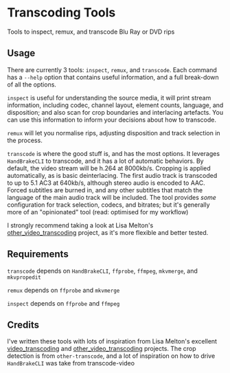 # Transcoding Tools

Tools to inspect, remux, and transcode Blu Ray or DVD rips

## Usage

There are currently 3 tools: `inspect`, `remux`, and `transcode`. Each command has a `--help` option that contains useful information, and a full break-down of all the options.

`inspect` is useful for understanding the source media, it will print stream information, including codec, channel layout, element counts, language, and disposition; and also scan for crop boundaries and interlacing artefacts. You can use this information to inform your decisions about how to transcode.

`remux` will let you normalise rips, adjusting disposition and track selection in the process.

`transcode` is where the good stuff is, and has the most options. It leverages `HandBrakeCLI` to transcode, and it has a lot of automatic behaviors. By default, the video stream will be h.264 at 8000kb/s. Cropping is applied automatically, as is basic deinterlacing. The first audio track is transcoded to up to 5.1 AC3 at 640kb/s, although stereo audio is encoded to AAC. Forced subtitles are burned in, and any other subtitles that match the language of the main audio track will be included. The tool provides _some_ configuration for track selection, codecs, and bitrates; but it's generally more of an "opinionated" tool (read: optimised for my workflow)

I strongly recommend taking a look at Lisa Melton's [other_video_transcoding](https://github.com/lisamelton/other_video_transcoding) project, as it's more flexible and better tested.

## Requirements

`transcode` depends on `HandBrakeCLI`, `ffprobe`, `ffmpeg`, `mkvmerge`, and `mkvpropedit`

`remux` depends on `ffprobe` and `mkvmerge`

`inspect` depends on `ffprobe` and `ffmpeg`


## Credits

I've written these tools with lots of inspiration from Lisa Melton's excellent [video_transcoding](https://github.com/lisamelton/video_transcoding) and [other_video_transcoding](https://github.com/lisamelton/other_video_transcoding) projects. The crop detection is from `other-transcode`, and a lot of inspiration on how to drive `HandBrakeCLI` was take from transcode-video